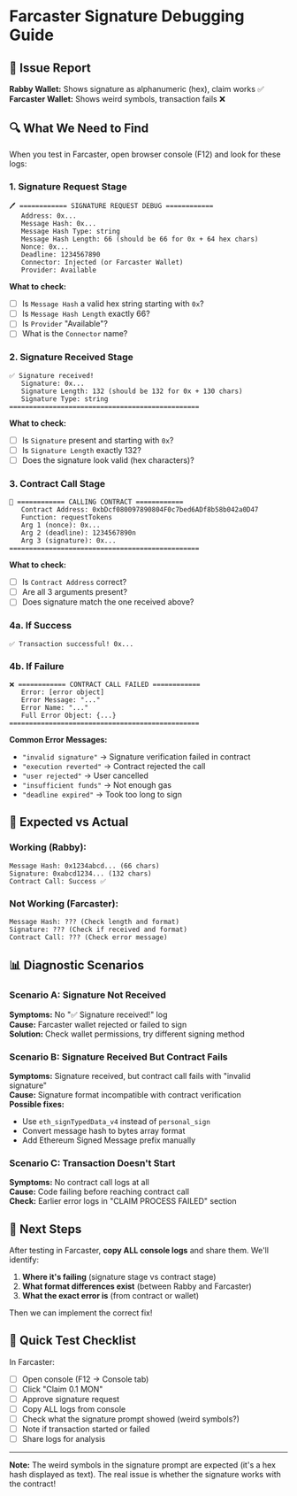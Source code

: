 # Farcaster Signature Debugging Guide

## 🎯 Issue Report
**Rabby Wallet:** Shows signature as alphanumeric (hex), claim works ✅  
**Farcaster Wallet:** Shows weird symbols, transaction fails ❌

## 🔍 What We Need to Find

When you test in Farcaster, open browser console (F12) and look for these logs:

### 1. Signature Request Stage
```
🖊️ ============ SIGNATURE REQUEST DEBUG ============
   Address: 0x...
   Message Hash: 0x...
   Message Hash Type: string
   Message Hash Length: 66 (should be 66 for 0x + 64 hex chars)
   Nonce: 0x...
   Deadline: 1234567890
   Connector: Injected (or Farcaster Wallet)
   Provider: Available
```

**What to check:**
- [ ] Is `Message Hash` a valid hex string starting with `0x`?
- [ ] Is `Message Hash Length` exactly 66?
- [ ] Is `Provider` "Available"?
- [ ] What is the `Connector` name?

### 2. Signature Received Stage
```
✅ Signature received!
   Signature: 0x...
   Signature Length: 132 (should be 132 for 0x + 130 chars)
   Signature Type: string
================================================
```

**What to check:**
- [ ] Is `Signature` present and starting with `0x`?
- [ ] Is `Signature Length` exactly 132?
- [ ] Does the signature look valid (hex characters)?

### 3. Contract Call Stage
```
🚀 ============ CALLING CONTRACT ============
   Contract Address: 0xbDcf080097890804F0c7bed6ADf8b58b042a0D47
   Function: requestTokens
   Arg 1 (nonce): 0x...
   Arg 2 (deadline): 1234567890n
   Arg 3 (signature): 0x...
================================================
```

**What to check:**
- [ ] Is `Contract Address` correct?
- [ ] Are all 3 arguments present?
- [ ] Does signature match the one received above?

### 4a. If Success
```
✅ Transaction successful! 0x...
```

### 4b. If Failure
```
❌ ============ CONTRACT CALL FAILED ============
   Error: [error object]
   Error Message: "..."
   Error Name: "..."
   Full Error Object: {...}
================================================
```

**Common Error Messages:**
- `"invalid signature"` → Signature verification failed in contract
- `"execution reverted"` → Contract rejected the call
- `"user rejected"` → User cancelled
- `"insufficient funds"` → Not enough gas
- `"deadline expired"` → Took too long to sign

## 🔧 Expected vs Actual

### Working (Rabby):
```
Message Hash: 0x1234abcd... (66 chars)
Signature: 0xabcd1234... (132 chars)
Contract Call: Success ✅
```

### Not Working (Farcaster):
```
Message Hash: ??? (Check length and format)
Signature: ??? (Check if received and format)
Contract Call: ??? (Check error message)
```

## 📊 Diagnostic Scenarios

### Scenario A: Signature Not Received
**Symptoms:** No "✅ Signature received!" log  
**Cause:** Farcaster wallet rejected or failed to sign  
**Solution:** Check wallet permissions, try different signing method

### Scenario B: Signature Received But Contract Fails
**Symptoms:** Signature received, but contract call fails with "invalid signature"  
**Cause:** Signature format incompatible with contract verification  
**Possible fixes:**
- Use `eth_signTypedData_v4` instead of `personal_sign`
- Convert message hash to bytes array format
- Add Ethereum Signed Message prefix manually

### Scenario C: Transaction Doesn't Start
**Symptoms:** No contract call logs at all  
**Cause:** Code failing before reaching contract call  
**Check:** Earlier error logs in "CLAIM PROCESS FAILED" section

## 🚀 Next Steps

After testing in Farcaster, **copy ALL console logs** and share them. We'll identify:

1. **Where it's failing** (signature stage vs contract stage)
2. **What format differences exist** (between Rabby and Farcaster)
3. **What the exact error is** (from contract or wallet)

Then we can implement the correct fix!

## 📝 Quick Test Checklist

In Farcaster:
- [ ] Open console (F12 → Console tab)
- [ ] Click "Claim 0.1 MON"
- [ ] Approve signature request
- [ ] Copy ALL logs from console
- [ ] Check what the signature prompt showed (weird symbols?)
- [ ] Note if transaction started or failed
- [ ] Share logs for analysis

---

**Note:** The weird symbols in the signature prompt are expected (it's a hex hash displayed as text). The real issue is whether the signature works with the contract!
